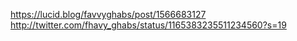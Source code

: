 https://lucid.blog/favvyghabs/post/1566683127
http://twitter.com/fhavy_ghabs/status/1165383235511234560?s=19
